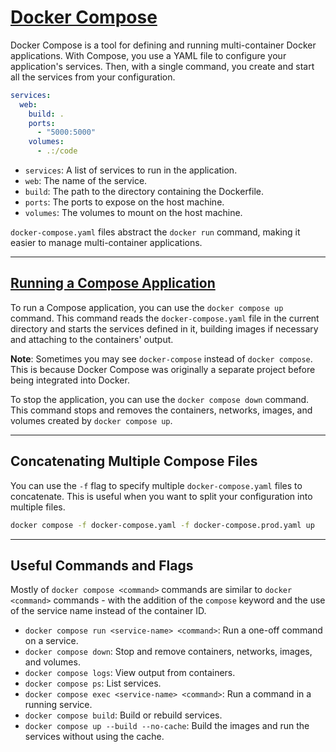 # [Docker Compose](https://docs.docker.com/compose/reference/)

Docker Compose is a tool for defining and running multi-container Docker applications. With Compose, you use a YAML file to configure your application's services. Then, with a single command, you create and start all the services from your configuration.

```yaml
services:
  web:
    build: .
    ports:
      - "5000:5000"
    volumes:
      - .:/code
```

- `services`: A list of services to run in the application.
- `web`: The name of the service.
- `build`: The path to the directory containing the Dockerfile.
- `ports`: The ports to expose on the host machine.
- `volumes`: The volumes to mount on the host machine.

`docker-compose.yaml` files abstract the `docker run` command, making it easier to manage multi-container applications.

---

## [Running a Compose Application](https://docs.docker.com/reference/cli/docker/compose/up/)

To run a Compose application, you can use the `docker compose up` command. This command reads the `docker-compose.yaml` file in the current directory and starts the services defined in it, building images if necessary and attaching to the containers' output.

**Note**: Sometimes you may see `docker-compose` instead of `docker compose`. This is because Docker Compose was originally a separate project before being integrated into Docker.

To stop the application, you can use the `docker compose down` command. This command stops and removes the containers, networks, images, and volumes created by `docker compose up`.

---

## Concatenating Multiple Compose Files

You can use the `-f` flag to specify multiple `docker-compose.yaml` files to concatenate. This is useful when you want to split your configuration into multiple files.

```bash
docker compose -f docker-compose.yaml -f docker-compose.prod.yaml up
```

---

## Useful Commands and Flags

Mostly of `docker compose <command>` commands are similar to `docker <command>` commands - with the addition of the `compose` keyword and the use of the service name instead of the container ID.

- `docker compose run <service-name> <command>`: Run a one-off command on a service.
- `docker compose down`: Stop and remove containers, networks, images, and volumes.
- `docker compose logs`: View output from containers.
- `docker compose ps`: List services.
- `docker compose exec <service-name> <command>`: Run a command in a running service.
- `docker compose build`: Build or rebuild services.
- `docker compose up --build --no-cache`: Build the images and run the services without using the cache.
